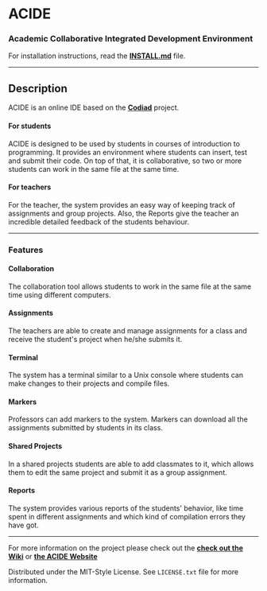 # ACIDE
### Academic Collaborative Integrated Development Environment

For installation instructions, read the **[INSTALL.md](https://github.com/lucasfurlani/ACIDE/blob/master/INSTALL.md)** file.

---------------------------------------------------------------------------------------------------------------------------------------

## Description

ACIDE is an online IDE based on the **[Codiad](https://github.com/Codiad/Codiad)** project. 


#### For students

ACIDE is designed to be used by students in courses of introduction to programming. It provides an environment where students can insert, test and submit their code. On top of that, it is collaborative, so two or more students can work in the same file at the same time.

#### For teachers

For the teacher, the system provides an easy way of keeping track of assignments and group projects. Also, the Reports give the teacher an incredible detailed feedback of the students behaviour.

---------------------------------------------------------------------------------------------------------------------------------------

### Features


#### Collaboration
The collaboration tool allows students to work in the same file at the same time using different computers.
#### Assignments
The teachers are able to create and manage assignments for a class and receive the student's project when he/she submits it.
#### Terminal
The system has a terminal similar to a Unix console where students can make changes to their projects and compile files.
#### Markers
Professors can add markers to the system. Markers can download all the assignments submitted by students in its class.
#### Shared Projects
In a shared projects students are able to add classmates to it, which allows them to edit the same project and submit it as a group assignment.
#### Reports
The system provides various reports of the students' behavior, like time spent in different assignments and which kind of compilation errors they have got.



---------------------------------------------------------------------------------------------------------------------------------------

For more information on the project please check out the **[check out the Wiki](https://github.com/lucasfurlani/ACIDE/wiki)** or **[the ACIDE Website](http://hci.csit.upei.ca/ACIDE/)**

Distributed under the MIT-Style License. See `LICENSE.txt` file for more information.



